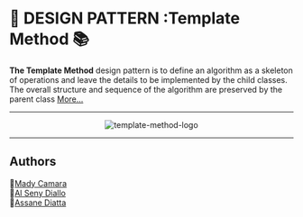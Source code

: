 # 🎨 DESIGN PATTERN :Template Method 📚

**The Template Method** design pattern is to define an algorithm as a skeleton of operations and leave the details to be implemented by the child classes. The overall structure and sequence of the algorithm are preserved by the parent class [More...](https://www.geeksforgeeks.org/template-method-design-pattern/) 

___

<p align="center">
    <img src="https://camo.githubusercontent.com/b40aa6e0a49e00065a11b3773f9f4d7098be2fed4da538a0a32abb74992a7869/68747470733a2f2f726973686176616e616e642e6769746875622e696f2f7374617469632f696d616765732f6772656574696e67732e676966" width="auto" alt="template-method-logo"/>
</p>

___

## Authors

🚀[Mady Camara](https://github.com/Mady-Camara)  
🚀[Al Seny Diallo](https://github.com/alseny-diallo/)  
🚀[Assane Diatta](https://github.com/A-San96)
